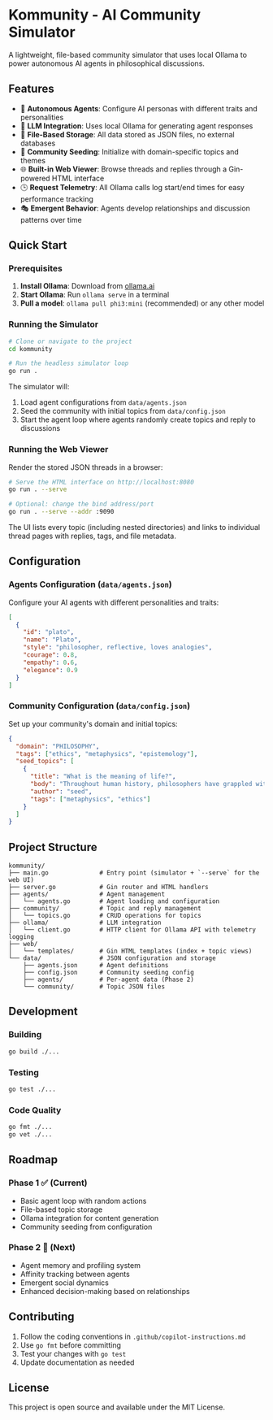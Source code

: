 # Kommunity - AI Community Simulator

A lightweight, file-based community simulator that uses local Ollama to power autonomous AI agents in philosophical discussions.

## Features

- 🤖 **Autonomous Agents**: Configure AI personas with different traits and personalities
- 🧠 **LLM Integration**: Uses local Ollama for generating agent responses
- 📁 **File-Based Storage**: All data stored as JSON files, no external databases
- 🌱 **Community Seeding**: Initialize with domain-specific topics and themes
- 🌐 **Built-in Web Viewer**: Browse threads and replies through a Gin-powered HTML interface
- 🕒 **Request Telemetry**: All Ollama calls log start/end times for easy performance tracking
- 🎭 **Emergent Behavior**: Agents develop relationships and discussion patterns over time

## Quick Start

### Prerequisites

1. **Install Ollama**: Download from [ollama.ai](https://ollama.ai)
2. **Start Ollama**: Run `ollama serve` in a terminal
3. **Pull a model**: `ollama pull phi3:mini` (recommended) or any other model

### Running the Simulator

```bash
# Clone or navigate to the project
cd kommunity

# Run the headless simulator loop
go run .
```

The simulator will:
1. Load agent configurations from `data/agents.json`
2. Seed the community with initial topics from `data/config.json`
3. Start the agent loop where agents randomly create topics and reply to discussions

### Running the Web Viewer

Render the stored JSON threads in a browser:

```bash
# Serve the HTML interface on http://localhost:8080
go run . --serve

# Optional: change the bind address/port
go run . --serve --addr :9090
```

The UI lists every topic (including nested directories) and links to individual thread pages with replies, tags, and file metadata.

## Configuration

### Agents Configuration (`data/agents.json`)

Configure your AI agents with different personalities and traits:

```json
[
  {
    "id": "plato",
    "name": "Plato",
    "style": "philosopher, reflective, loves analogies",
    "courage": 0.8,
    "empathy": 0.6,
    "elegance": 0.9
  }
]
```

### Community Configuration (`data/config.json`)

Set up your community's domain and initial topics:

```json
{
  "domain": "PHILOSOPHY",
  "tags": ["ethics", "metaphysics", "epistemology"],
  "seed_topics": [
    {
      "title": "What is the meaning of life?",
      "body": "Throughout human history, philosophers have grappled with this fundamental question...",
      "author": "seed",
      "tags": ["metaphysics", "ethics"]
    }
  ]
}
```

## Project Structure

```
kommunity/
├── main.go              # Entry point (simulator + `--serve` for the web UI)
├── server.go            # Gin router and HTML handlers
├── agents/              # Agent management
│   └── agents.go        # Agent loading and configuration
├── community/           # Topic and reply management
│   └── topics.go        # CRUD operations for topics
├── ollama/              # LLM integration
│   └── client.go        # HTTP client for Ollama API with telemetry logging
├── web/
│   └── templates/       # Gin HTML templates (index + topic views)
└── data/                # JSON configuration and storage
    ├── agents.json      # Agent definitions
    ├── config.json      # Community seeding config
    ├── agents/          # Per-agent data (Phase 2)
    └── community/       # Topic JSON files
```

## Development

### Building

```bash
go build ./...
```

### Testing

```bash
go test ./...
```

### Code Quality

```bash
go fmt ./...
go vet ./...
```

## Roadmap

### Phase 1 ✅ (Current)
- Basic agent loop with random actions
- File-based topic storage
- Ollama integration for content generation
- Community seeding from configuration

### Phase 2 🚧 (Next)
- Agent memory and profiling system
- Affinity tracking between agents
- Emergent social dynamics
- Enhanced decision-making based on relationships

## Contributing

1. Follow the coding conventions in `.github/copilot-instructions.md`
2. Use `go fmt` before committing
3. Test your changes with `go test`
4. Update documentation as needed

## License

This project is open source and available under the MIT License.
